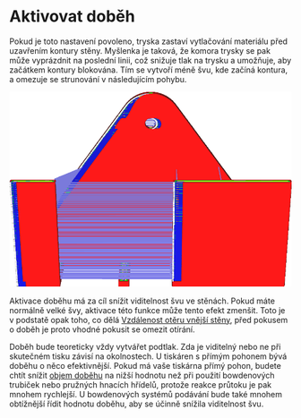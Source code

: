 Aktivovat doběh
====
Pokud je toto nastavení povoleno, tryska zastaví vytlačování materiálu před uzavřením kontury stěny. Myšlenka je taková, že komora trysky se pak může vyprázdnit na poslední linii, což snižuje tlak na trysku a umožňuje, aby začátkem kontury blokována. Tím se vytvoří méně švu, kde začíná kontura, a omezuje se strunování v následujícím pohybu.

![V pohledu vrstev je šev snadno patrný, pokud je doběh povolen, protože je tam pohyb přesunu](../../../articles/images/coasting_enable.png)

Aktivace doběhu má za cíl snížit viditelnost švu ve stěnách. Pokud máte normálně velké švy, aktivace této funkce může tento efekt zmenšit. Toto je v podstatě opak toho, co dělá [Vzdálenost otěru vnější stěny](../shell/wall_0_wipe_dist.md), před pokusem o doběh je proto vhodné pokusit se omezit otírání.

Doběh bude teoreticky vždy vytvářet podtlak. Zda je viditelný nebo ne při skutečném tisku závisí na okolnostech. U tiskáren s přímým pohonem bývá doběhu o něco efektivnější. Pokud má vaše tiskárna přímý pohon, budete chtít snížit [objem doběhu](coasting_volume.md) na nižší hodnotu než při použití bowdenových trubiček nebo pružných hnacích hřídelů, protože reakce průtoku je pak mnohem rychlejší. U bowdenových systémů podávání bude také mnohem obtížnější řídit hodnotu doběhu, aby se účinně snížila viditelnost švu.